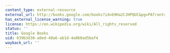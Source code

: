 ```yaml
---
content_type: external-resource
external_url: http://books.google.com/books?id=b9Ha2CJHPQUC&pg=PAfrontcover
has_external_license_warning: true
license: https://en.wikipedia.org/wiki/All_rights_reserved
status: ''
title: Google Books
uid: 039b3d30-a0ed-40a6-ab1d-4a060ad5baf4
wayback_url: ''
---
```


